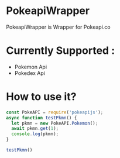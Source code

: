 # PokeapiWrapper
PokeapiWrapper is Wrapper for Pokeapi.co

# Currently Supported :
* Pokemon Api
* Pokedex Api 

# How to use it?
```js
const PokeAPI = require('pokeapijs');
async function testPkmn() {
  let pkmn = new PokeAPI.Pokemon();
  await pkmn.get(1);
  console.log(pkmn);
}

testPkmn()
```